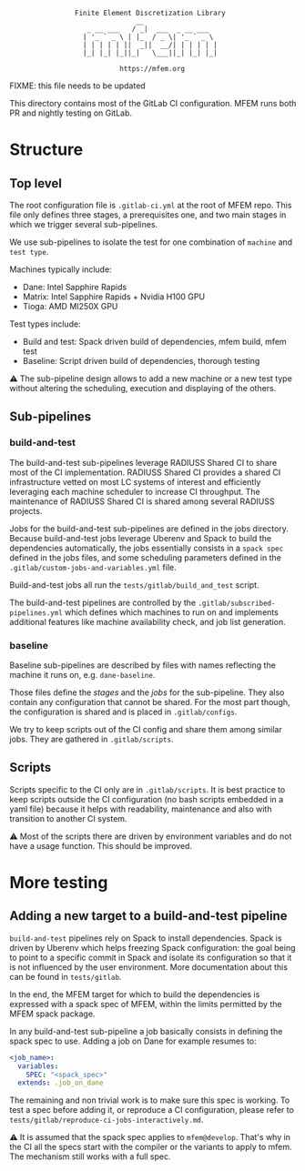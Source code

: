                     Finite Element Discretization Library
                                   __
                       _ __ ___   / _|  ___  _ __ ___
                      | '_ ` _ \ | |_  / _ \| '_ ` _ \
                      | | | | | ||  _||  __/| | | | | |
                      |_| |_| |_||_|   \___||_| |_| |_|

                               https://mfem.org


FIXME: this file needs to be updated

This directory contains most of the GitLab CI configuration. MFEM runs both PR
and nightly testing on GitLab.

# Structure

## Top level

The root configuration file is `.gitlab-ci.yml` at the root of MFEM repo. This
file only defines three stages, a prerequisites one, and two main stages in
which we trigger several sub-pipelines.

We use sub-pipelines to isolate the test for one combination of `machine`
and `test type`.

Machines typically include:

* Dane: Intel Sapphire Rapids
* Matrix: Intel Sapphire Rapids + Nvidia H100 GPU
* Tioga: AMD MI250X GPU

Test types include:

* Build and test: Spack driven build of dependencies, mfem build, mfem
  test
* Baseline: Script driven build of dependencies, thorough testing

⚠️ The sub-pipeline design allows to add a new machine or a new test type without
altering the scheduling, execution and displaying of the others.

## Sub-pipelines

### build-and-test

The build-and-test sub-pipelines leverage RADIUSS Shared CI to share most of
the CI implementation. RADIUSS Shared CI provides a shared CI infrastructure
vetted on most LC systems of interest and efficiently leveraging each machine
scheduler to increase CI throughput. The maintenance of RADIUSS Shared CI is
shared among several RADIUSS projects.

Jobs for the build-and-test sub-pipelines are defined in the jobs directory.
Because build-and-test jobs leverage Uberenv and Spack to build the
dependencies automatically, the jobs essentially consists in a `spack spec`
defined in the jobs files, and some scheduling parameters defined in the
`.gitlab/custom-jobs-and-variables.yml` file.

Build-and-test jobs all run the `tests/gitlab/build_and_test` script.

The build-and-test pipelines are controlled by the
`.gitlab/subscribed-pipelines.yml` which defines which machines to run on and
implements additional features like machine availability check, and job list
generation.

### baseline

Baseline sub-pipelines are described by files with names reflecting the
machine it runs on, e.g. `dane-baseline`.

Those files define the *stages* and the *jobs* for the sub-pipeline. They
also contain any configuration that cannot be shared. For the most part
though, the configuration is shared and is placed in `.gitlab/configs`.

We try to keep scripts out of the CI config and share them among similar
jobs. They are gathered in `.gitlab/scripts`.

## Scripts

Scripts specific to the CI only are in `.gitlab/scripts`. It is best practice
to keep scripts outside the CI configuration (no bash scripts embedded in a
yaml file) because it helps with readability, maintenance and also with
transition to another CI system.

⚠️ Most of the scripts there are driven by environment variables and do not have a
usage function. This should be improved.


# More testing

## Adding a new target to a build-and-test pipeline

`build-and-test` pipelines rely on Spack to install dependencies. Spack is
driven by Uberenv which helps freezing Spack configuration: the goal being to
point to a specific commit in Spack and isolate its configuration so that it is
not influenced by the user environment. More documentation about this can be
found in `tests/gitlab`.

In the end, the MFEM target for which to build the dependencies is expressed
with a spack spec of MFEM, within the limits permitted by the MFEM spack
package.

In any build-and-test sub-pipeline a job basically consists in defining the
spack spec to use. Adding a job on Dane for example resumes to:

```yaml
<job_name>:
  variables:
    SPEC: "<spack_spec>"
  extends: .job_on_dane
```

The remaining and non trivial work is to make sure this spec is working. To
test a spec before adding it, or reproduce a CI configuration, please refer to
`tests/gitlab/reproduce-ci-jobs-interactively.md`.

⚠️ It is assumed that the spack spec applies to `mfem@develop`. That's why in the
CI all the specs start with the compiler or the variants to apply to mfem. The
mechanism still works with a full spec.
